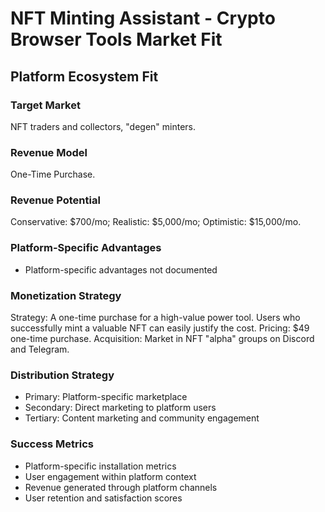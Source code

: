 # NFT Minting Assistant - Crypto Browser Tools Market Fit

## Platform Ecosystem Fit

### Target Market
NFT traders and collectors, "degen" minters.

### Revenue Model
One-Time Purchase.

### Revenue Potential
Conservative: $700/mo; Realistic: $5,000/mo; Optimistic: $15,000/mo.

### Platform-Specific Advantages
- Platform-specific advantages not documented

### Monetization Strategy
Strategy: A one-time purchase for a high-value power tool. Users who successfully mint a valuable NFT can easily justify the cost. Pricing: $49 one-time purchase. Acquisition: Market in NFT "alpha" groups on Discord and Telegram.

### Distribution Strategy
- Primary: Platform-specific marketplace
- Secondary: Direct marketing to platform users
- Tertiary: Content marketing and community engagement

### Success Metrics
- Platform-specific installation metrics
- User engagement within platform context
- Revenue generated through platform channels
- User retention and satisfaction scores
